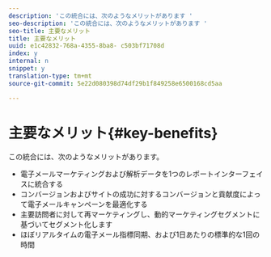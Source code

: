```yaml
---
description: 'この統合には、次のようなメリットがあります '
seo-description: 'この統合には、次のようなメリットがあります '
seo-title: 主要なメリット
title: 主要なメリット
uuid: e1c42832-768a-4355-8ba8- c503bf71708d
index: y
internal: n
snippet: y
translation-type: tm+mt
source-git-commit: 5e22d080398d74df29b1f849258e6500168cd5aa

---
```



# 主要なメリット{#key-benefits}

この統合には、次のようなメリットがあります。

* 電子メールマーケティングおよび解析データを1つのレポートインターフェイスに統合する
* コンバージョンおよびサイトの成功に対するコンバージョンと貢献度によって電子メールキャンペーンを最適化する
* 主要訪問者に対して再マーケティングし、動的マーケティングセグメントに基づいてセグメント化します
* ほぼリアルタイムの電子メール指標同期、および1日あたりの標準的な1回の時間

